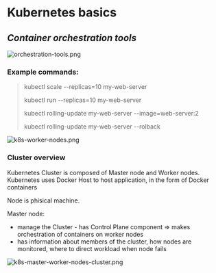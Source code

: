 # Kubernetes basics
## _Container orchestration tools_

![orchestration-tools.png](https://i.ibb.co/JRSbqQX/orchestration-tools.png)

### Example commands:

> kubectl scale --replicas=10 my-web-server
> 
> kubectl run --replicas=10 my-web-server
> 
> kubectl rolling-update my-web-server --image=web-server:2
> 
> kubectl rolling-update my-web-server --rolback 

![k8s-worker-nodes.png](https://i.ibb.co/VQ1LcZq/k8s-worker-nodes.png)

### Cluster overview

Kubernetes Cluster is composed of Master node and Worker nodes.
Kubernetes uses Docker Host to host application, in the form of Docker containers

Node is phisical machine. 

Master node:
- manage the Cluster - has Control Plane component => makes orchestration of containers on worker nodes
- has information about members of the cluster, how nodes are monitored, where to direct workload when node fails

![k8s-master-worker-nodes-cluster.png](https://i.ibb.co/K70QMSF/k8s-master-worker-nodes-cluster.png)

